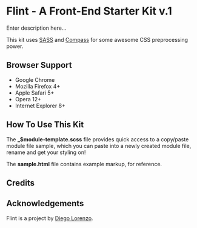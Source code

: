 # Flint - A Front-End Starter Kit v.1

Enter description here&hellip;

This kit uses [SASS](http://sass-lang.com/) and [Compass](http://compass-style.org/) for some awesome CSS preprocessing power.


## Browser Support

* Google Chrome
* Mozilla Firefox 4+
* Apple Safari 5+
* Opera 12+
* Internet Explorer 8+


## How To Use This Kit

The **_$module-template.scss** file provides quick access to a copy/paste module file sample, which you can paste into a newly created module file, rename and get your styling on!

The **sample.html** file contains example markup, for reference.


## Credits


## Acknowledgements

Flint is a project by [Diego Lorenzo](https://github.com/weerd).